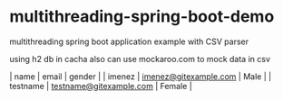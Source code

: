# multithreading-spring-boot-demo
multithreading spring boot application example with CSV parser

using h2 db in cacha also can use mockaroo.com to mock data in csv



| name | email | gender |
| imenez | imenez@gitexample.com | Male |
| testname | testname@gitexample.com | Female |
